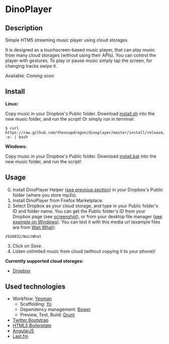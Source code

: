 # DinoPlayer

## Description

Simple HTM5 streaming music player using cloud storages

It is designed as a touchscreen-based music player, that can play music from many cloud storages (without using their APIs). You can control the player with gestures. To play or pause music simply tap the screen, for changing tracks swipe it.

Available: *Coming soon*

## Install

**Linux:**

Copy music in your Dropbox's Public folder. Download [install.sh](https://raw.github.com/thesnapdragon/dinoplayer/master/install/release/linux/install.sh) into the new music folder, and run the script! Or simply run in terminal:

~~~ {.bash}
$ curl https://raw.github.com/thesnapdragon/dinoplayer/master/install/release/linux/install.sh -o- | bash
~~~

**Windows:**

Copy music in your Dropbox's Public folder. Download [install.bat](https://raw.github.com/thesnapdragon/dinoplayer/master/install/release/win/install.bat) into the new music folder, and run the script!

## Usage

0. Install DinoPlayer Helper ([see previous section](#install)) in your Dropbox's Public folder (where you store mp3s).
1. Install DinoPlayer from Firefox Marketplace.
2. Select Dropbox as your cloud storage, and type in your Public folder's ID and folder name. You can get the Public folder's ID from your Dropbox page (see [screenshot](https://github.com/thesnapdragon/dinoplayer/blob/master/screenshots/screen4.png)), or from your desktop file manager ([see example on Windows](https://github.com/thesnapdragon/dinoplayer/blob/master/screenshots/screen5.png)). You can test it with this media url (example files are from [Wait What](https://soundcloud.com/wait-what/sets/the-notorious-xx)):

~~~
2920832/WaitWhat
~~~

3. Click on *Save*.
4. Listen unlimited music from cloud (without copying it to your phone)!

**Currently supported cloud storages:**

* [Dropbox](https://www.dropbox.com/)

## Used technologies

* Workflow: [Yeoman](http://yeoman.io/)
	- Scaffolding: [Yo](https://github.com/yeoman/yo)
	- Dependency management: [Bower](http://bower.io/)
	- Preview, Test, Build: [Grunt](http://gruntjs.com/)
* [Twitter Bootstrap](http://getbootstrap.com/2.3.2/)
* [HTML5 Boilerplate](http://html5boilerplate.com/)
* [AngularJS](http://angularjs.org/)
* [Last.fm](http://www.last.fm)